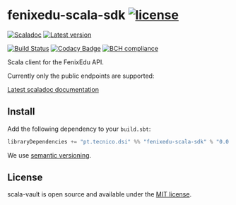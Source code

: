 # fenixedu-scala-sdk [![license](http://img.shields.io/:license-MIT-blue.svg)](LICENSE)
[![Scaladoc](http://javadoc-badge.appspot.com/pt.tecnico.dsi/scala-keystoneclient_2.12.svg?label=scaladoc&style=plastic&maxAge=604800)](https://ist-dsi.github.io/scala-keystoneclient/latest/api/pt/tecnico/dsi/scala-keystoneclient/index.html)
[![Latest version](https://index.scala-lang.org/ist-dsi/scala-keystoneclient/scala-keystoneclient/latest.svg)](https://index.scala-lang.org/ist-dsi/scala-keystoneclient/scala-keystoneclient)

[![Build Status](https://travis-ci.org/ist-dsi/scala-keystoneclient.svg?branch=master&style=plastic&maxAge=604800)](https://travis-ci.org/ist-dsi/scala-keystoneclient)
[![Codacy Badge](https://api.codacy.com/project/badge/Grade/)](https://www.codacy.com/app/IST-DSI/scala-keystoneclient?utm_source=github.com&amp;utm_medium=referral&amp;utm_content=ist-dsi/scala-vault&amp;utm_campaign=Badge_Grade)
[![BCH compliance](https://bettercodehub.com/edge/badge/ist-dsi/scala-keystoneclient)](https://bettercodehub.com/results/ist-dsi/scala-keystoneclient)

Scala client for the FenixEdu API.

Currently only the public endpoints are supported:

[Latest scaladoc documentation](https://fenixedu.github.io/fenixedu-scala-sdk/latest/api/pt/tecnico/dsi/scala-keystoneclient/index.html)

## Install
Add the following dependency to your `build.sbt`:
```sbt
libraryDependencies += "pt.tecnico.dsi" %% "fenixedu-scala-sdk" % "0.0.0"
```
We use [semantic versioning](http://semver.org).

## License
scala-vault is open source and available under the [MIT license](LICENSE).
